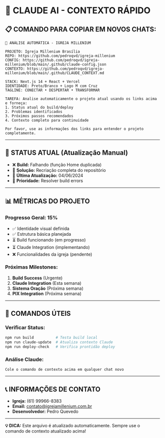# 🤖 CLAUDE AI - CONTEXTO RÁPIDO

## 📋 COMANDO PARA COPIAR EM NOVOS CHATS:

```
🤖 ANÁLISE AUTOMÁTICA - IGREJA MILLENIUM

PROJETO: Igreja Millenium Brasília
REPO: https://github.com/pedroqvd/igreja-millenium
CONFIG: https://github.com/pedroqvd/igreja-millenium/blob/main/.github/claude-config.json
CONTEXTO: https://github.com/pedroqvd/igreja-millenium/blob/main/.github/CLAUDE_CONTEXT.md

STACK: Next.js 14 + React + Vercel
IDENTIDADE: Preto/Branco + Logo M com Cruz
TAGLINE: CONECTAR • DESPERTAR • TRANSFORMAR

TAREFA: Analise automaticamente o projeto atual usando os links acima e forneça:
1. Status atual do build/deploy
2. Problemas identificados  
3. Próximos passos recomendados
4. Contexto completo para continuidade

Por favor, use as informações dos links para entender o projeto completamente.
```

---

## 🎯 STATUS ATUAL (Atualização Manual)

- ❌ **Build:** Falhando (função Home duplicada)
- 🔧 **Solução:** Recriação completa do repositório
- 📅 **Última Atualização:** 04/06/2024
- 🎯 **Prioridade:** Resolver build errors

---

## 📊 MÉTRICAS DO PROJETO

### Progresso Geral: 15%
- ✅ Identidade visual definida
- ✅ Estrutura básica planejada  
- ⏳ Build funcionando (em progresso)
- ⏳ Claude Integration (implementando)
- ❌ Funcionalidades da igreja (pendente)

### Próximas Milestones:
1. **Build Success** (Urgente)
2. **Claude Integration** (Esta semana)
3. **Sistema Oração** (Próxima semana)
4. **PIX Integration** (Próxima semana)

---

## 🔧 COMANDOS ÚTEIS

### Verificar Status:
```bash
npm run build          # Testa build local
npm run claude-update  # Atualiza contexto Claude
npm run deploy-check   # Verifica prontidão deploy
```

### Análise Claude:
```
Cole o comando de contexto acima em qualquer chat novo
```

---

## 📞 INFORMAÇÕES DE CONTATO

- **Igreja:** (61) 99966-8383
- **Email:** contato@igrejamillenium.com.br
- **Desenvolvedor:** Pedro Quevedo

---

**💡 DICA:** Este arquivo é atualizado automaticamente. Sempre use o comando de contexto atualizado acima!
